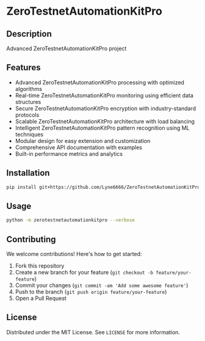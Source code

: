 # ZeroTestnetAutomationKitPro

## Description

Advanced ZeroTestnetAutomationKitPro project

## Features

- Advanced ZeroTestnetAutomationKitPro processing with optimized algorithms
- Real-time ZeroTestnetAutomationKitPro monitoring using efficient data structures
- Secure ZeroTestnetAutomationKitPro encryption with industry-standard protocols
- Scalable ZeroTestnetAutomationKitPro architecture with load balancing
- Intelligent ZeroTestnetAutomationKitPro pattern recognition using ML techniques
- Modular design for easy extension and customization
- Comprehensive API documentation with examples
- Built-in performance metrics and analytics
## Installation

```bash
pip install git+https://github.com/Lyne6666/ZeroTestnetAutomationKitPro.git
```

## Usage

```bash
python -m zerotestnetautomationkitpro --verbose
```

## Contributing

We welcome contributions! Here's how to get started:

1. Fork this repository
2. Create a new branch for your feature (`git checkout -b feature/your-feature`)
3. Commit your changes (`git commit -am 'Add some awesome feature'`)
4. Push to the branch (`git push origin feature/your-feature`)
5. Open a Pull Request

## License

Distributed under the MIT License. See `LICENSE` for more information.
